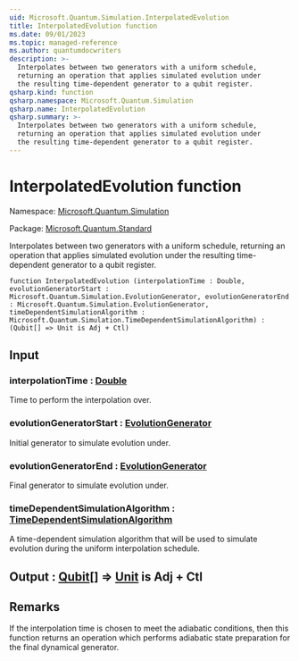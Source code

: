 ```yaml
---
uid: Microsoft.Quantum.Simulation.InterpolatedEvolution
title: InterpolatedEvolution function
ms.date: 09/01/2023
ms.topic: managed-reference
ms.author: quantumdocwriters
description: >-
  Interpolates between two generators with a uniform schedule,
  returning an operation that applies simulated evolution under
  the resulting time-dependent generator to a qubit register.
qsharp.kind: function
qsharp.namespace: Microsoft.Quantum.Simulation
qsharp.name: InterpolatedEvolution
qsharp.summary: >-
  Interpolates between two generators with a uniform schedule,
  returning an operation that applies simulated evolution under
  the resulting time-dependent generator to a qubit register.
---
```


# InterpolatedEvolution function

Namespace: [Microsoft.Quantum.Simulation](xref:Microsoft.Quantum.Simulation)

Package: [Microsoft.Quantum.Standard](https://nuget.org/packages/Microsoft.Quantum.Standard)


Interpolates between two generators with a uniform schedule,returning an operation that applies simulated evolution underthe resulting time-dependent generator to a qubit register.

```qsharp
function InterpolatedEvolution (interpolationTime : Double, evolutionGeneratorStart : Microsoft.Quantum.Simulation.EvolutionGenerator, evolutionGeneratorEnd : Microsoft.Quantum.Simulation.EvolutionGenerator, timeDependentSimulationAlgorithm : Microsoft.Quantum.Simulation.TimeDependentSimulationAlgorithm) : (Qubit[] => Unit is Adj + Ctl)
```


## Input

### interpolationTime : [Double](xref:microsoft.quantum.qsharp.valueliterals#double-literals)

Time to perform the interpolation over.


### evolutionGeneratorStart : [EvolutionGenerator](xref:Microsoft.Quantum.Simulation.EvolutionGenerator)

Initial generator to simulate evolution under.


### evolutionGeneratorEnd : [EvolutionGenerator](xref:Microsoft.Quantum.Simulation.EvolutionGenerator)

Final generator to simulate evolution under.


### timeDependentSimulationAlgorithm : [TimeDependentSimulationAlgorithm](xref:Microsoft.Quantum.Simulation.TimeDependentSimulationAlgorithm)

A time-dependent simulation algorithm that will be usedto simulate evolution during the uniform interpolation schedule.



## Output : [Qubit](xref:microsoft.quantum.qsharp.valueliterals#qubit-literals)[] => [Unit](xref:microsoft.quantum.qsharp.valueliterals#unit-literal)  is Adj + Ctl



## Remarks

If the interpolation time is chosen to meet the adiabatic conditions,then this function returns an operation which performs adiabaticstate preparation for the final dynamical generator.